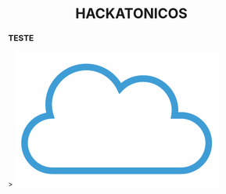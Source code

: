 
<head>
    <center>
        <h1>HACKATONICOS</h1>
    </center>
</head>

<body>
        <h3>TESTE</h3>>
        <img src="images/teste.png"/>
</body>
</html>
